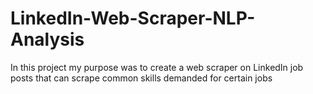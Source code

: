 # LinkedIn-Web-Scraper-NLP-Analysis
In this project my purpose was to create a web scraper on LinkedIn job posts that can scrape common skills demanded for certain jobs

